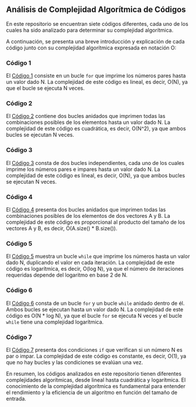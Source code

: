 ## Análisis de Complejidad Algorítmica de Códigos

En este repositorio se encuentran siete códigos diferentes, cada uno de los cuales ha sido analizado para determinar su complejidad algorítmica.

A continuación, se presenta una breve introducción y explicación de cada código junto con su complejidad algorítmica expresada en notación O:

### Código 1

El [Código 1](code1.cpp) consiste en un bucle `for` que imprime los números pares hasta un valor dado N. La complejidad de este código es lineal, es decir, O(N), ya que el bucle se ejecuta N veces.

### Código 2

El [Código 2](code2.cpp) contiene dos bucles anidados que imprimen todas las combinaciones posibles de los elementos hasta un valor dado N. La complejidad de este código es cuadrática, es decir, O(N^2), ya que ambos bucles se ejecutan N veces.

### Código 3

El [Código 3](code3.cpp) consta de dos bucles independientes, cada uno de los cuales imprime los números pares e impares hasta un valor dado N. La complejidad de este código es lineal, es decir, O(N), ya que ambos bucles se ejecutan N veces.

### Código 4

El [Código 4](code4.cpp) presenta dos bucles anidados que imprimen todas las combinaciones posibles de los elementos de dos vectores A y B. La complejidad de este código es proporcional al producto del tamaño de los vectores A y B, es decir, O(A.size() * B.size()).

### Código 5

El [Código 5](code5.cpp) muestra un bucle `while` que imprime los números hasta un valor dado N, duplicando el valor en cada iteración. La complejidad de este código es logarítmica, es decir, O(log N), ya que el número de iteraciones requeridas depende del logaritmo en base 2 de N.

### Código 6

El [Código 6](code6.cpp) consta de un bucle `for` y un bucle `while` anidado dentro de él. Ambos bucles se ejecutan hasta un valor dado N. La complejidad de este código es O(N * log N), ya que el bucle `for` se ejecuta N veces y el bucle `while` tiene una complejidad logarítmica.

### Código 7

El [Código 7](code7.cpp) presenta dos condiciones `if` que verifican si un número N es par o impar. La complejidad de este código es constante, es decir, O(1), ya que no hay bucles y las condiciones se evalúan una vez.

En resumen, los códigos analizados en este repositorio tienen diferentes complejidades algorítmicas, desde lineal hasta cuadrática y logarítmica. El conocimiento de la complejidad algorítmica es fundamental para entender el rendimiento y la eficiencia de un algoritmo en función del tamaño de entrada.
